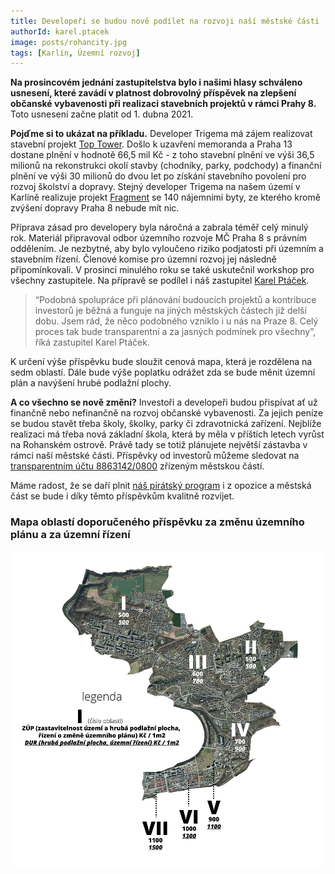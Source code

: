 ```yaml
---
title: Developeři se budou nově podílet na rozvoji naší městské části
authorId: karel.ptacek
image: posts/rohancity.jpg
tags: [Karlín, Územní rozvoj]
---
```


**Na prosincovém jednání zastupitelstva bylo i našimi hlasy schváleno usnesení, které zavádí v platnost dobrovolný příspěvek na zlepšení občanské vybavenosti při realizaci stavebních projektů v rámci Prahy 8.** Toto usnesení začne platit od 1. dubna 2021.

**Pojďme si to ukázat na příkladu.** Developer Trigema má zájem realizovat stavební projekt [Top Tower](https://www.trigema.cz/toptower/). Došlo k uzavření memoranda a Praha 13 dostane plnění v hodnotě 66,5 mil Kč - z toho stavební plnění ve výši 36,5 milionů na rekonstrukci okolí stavby (chodníky, parky, podchody) a finanční plnění ve výši 30 milionů do dvou let po získání stavebního povolení pro rozvoj školství a dopravy. Stejný developer Trigema na našem území v Karlíně realizuje projekt [Fragment](https://www.trigema.cz/fragment/) se 140 nájemními byty, ze kterého kromě zvýšení dopravy Praha 8 nebude mít nic.

Příprava zásad pro developery byla náročná a zabrala téměř celý minulý rok. Materiál připravoval odbor územního rozvoje MČ Praha 8 s právním oddělením. Je nezbytné, aby bylo vyloučeno riziko podjatosti při územním a stavebním řízení. Členové komise pro územní rozvoj jej následně připomínkovali. V prosinci minulého roku se také uskutečnil workshop pro všechny zastupitele. Na přípravě se podílel i náš zastupitel [Karel Ptáček](https://praha8.pirati.cz/lide/karel-ptacek.html).

>“Podobná spolupráce při plánování budoucích projektů a kontribuce investorů je běžná a funguje na jiných městských částech již delší dobu. Jsem rád, že něco podobného vzniklo i u nás na Praze 8. Celý proces tak bude transparentní a za jasných podmínek pro všechny”, říká zastupitel Karel Ptáček.

K určení výše příspěvku bude sloužit cenová mapa, která je rozdělena na sedm oblastí. Dále bude výše poplatku odrážet zda se bude měnit územní plán a navýšení hrubé podlažní plochy.

**A co všechno se nově změní?** Investoři a developeři budou přispívat ať už finančně nebo nefinančně na rozvoj občanské vybavenosti. Za jejich peníze se budou stavět třeba školy, školky, parky či zdravotnická zařízení. Nejblíže realizaci má třeba nová základní škola, která by měla v příštích letech vyrůst na Rohanském ostrově. Právě tady se totiž plánujete největší zástavba v rámci naší městské části. Příspěvky od investorů můžeme sledovat na [transparentním účtu 8863142/0800](https://www.csas.cz/cs/transparentni-ucty#/000000-0008863142/Mestska-cast-Praha-8) zřízeným městskou částí.

Máme radost, že se daří plnit [náš pirátský program](https://redmine.pirati.cz/issues/28221) i z opozice a městská část se bude i díky těmto příspěvkům kvalitně rozvíjet.

### Mapa oblastí doporučeného příspěvku za změnu územního plánu a za územní řízení

![Mapa oblastí](/assets/img/posts/developeri-mapaoblasti.png)
